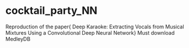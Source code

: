# cocktail_party_NN
Reproduction of the paper{ Deep Karaoke: Extracting Vocals from Musical Mixtures Using a Convolutional Deep Neural Network}
Must download MedleyDB
